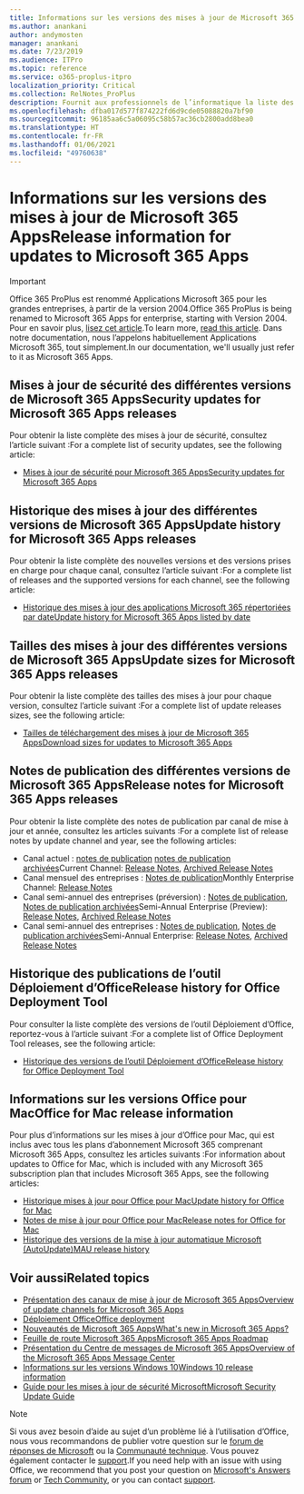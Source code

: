 ```yaml
---
title: Informations sur les versions des mises à jour de Microsoft 365 Apps
ms.author: anankani
author: andymosten
manager: anankani
ms.date: 7/23/2019
ms.audience: ITPro
ms.topic: reference
ms.service: o365-proplus-itpro
localization_priority: Critical
ms.collection: RelNotes_ProPlus
description: Fournit aux professionnels de l’informatique la liste des dernières versions de Microsoft 365 Apps pour les différents canaux de mise à jour ainsi que des liens d’accès aux notes de publication et à l’historique des mises à jour
ms.openlocfilehash: dfba017d577f874222fd6d9cde05088820a7bf90
ms.sourcegitcommit: 96185aa6c5a06095c58b57ac36cb2800add8bea0
ms.translationtype: HT
ms.contentlocale: fr-FR
ms.lasthandoff: 01/06/2021
ms.locfileid: "49760638"
---
```

# <a name="release-information-for-updates-to-microsoft-365-apps"></a><span data-ttu-id="6b4d7-103">Informations sur les versions des mises à jour de Microsoft 365 Apps</span><span class="sxs-lookup"><span data-stu-id="6b4d7-103">Release information for updates to Microsoft 365 Apps</span></span>


> [!IMPORTANT]
> <span data-ttu-id="6b4d7-104">Office 365 ProPlus est renommé Applications Microsoft 365 pour les grandes entreprises, à partir de la version 2004.</span><span class="sxs-lookup"><span data-stu-id="6b4d7-104">Office 365 ProPlus is being renamed to Microsoft 365 Apps for enterprise, starting with Version 2004.</span></span> <span data-ttu-id="6b4d7-105">Pour en savoir plus, [lisez cet article](https://go.microsoft.com/fwlink/p/?linkid=2123420).</span><span class="sxs-lookup"><span data-stu-id="6b4d7-105">To learn more, [read this article](https://go.microsoft.com/fwlink/p/?linkid=2123420).</span></span> <span data-ttu-id="6b4d7-106">Dans notre documentation, nous l’appelons habituellement Applications Microsoft 365, tout simplement.</span><span class="sxs-lookup"><span data-stu-id="6b4d7-106">In our documentation, we'll usually just refer to it as Microsoft 365 Apps.</span></span>


## <a name="security-updates-for-microsoft-365-apps-releases"></a><span data-ttu-id="6b4d7-107">Mises à jour de sécurité des différentes versions de Microsoft 365 Apps</span><span class="sxs-lookup"><span data-stu-id="6b4d7-107">Security updates for Microsoft 365 Apps releases</span></span>

<span data-ttu-id="6b4d7-108">Pour obtenir la liste complète des mises à jour de sécurité, consultez l’article suivant :</span><span class="sxs-lookup"><span data-stu-id="6b4d7-108">For a complete list of security updates, see the following article:</span></span>
 - [<span data-ttu-id="6b4d7-109">Mises à jour de sécurité pour Microsoft 365 Apps</span><span class="sxs-lookup"><span data-stu-id="6b4d7-109">Security updates for Microsoft 365 Apps</span></span>](microsoft365-apps-security-updates.md)


## <a name="update-history-for-microsoft-365-apps-releases"></a><span data-ttu-id="6b4d7-110">Historique des mises à jour des différentes versions de Microsoft 365 Apps</span><span class="sxs-lookup"><span data-stu-id="6b4d7-110">Update history for Microsoft 365 Apps releases</span></span>

<span data-ttu-id="6b4d7-111">Pour obtenir la liste complète des nouvelles versions et des versions prises en charge pour chaque canal, consultez l’article suivant :</span><span class="sxs-lookup"><span data-stu-id="6b4d7-111">For a complete list of releases and the supported versions for each channel, see the following article:</span></span>

- [<span data-ttu-id="6b4d7-112">Historique des mises à jour des applications Microsoft 365 répertoriées par date</span><span class="sxs-lookup"><span data-stu-id="6b4d7-112">Update history for Microsoft 365 Apps listed by date</span></span>](update-history-microsoft365-apps-by-date.md)


 ## <a name="update-sizes-for-microsoft-365-apps-releases"></a><span data-ttu-id="6b4d7-113">Tailles des mises à jour des différentes versions de Microsoft 365 Apps</span><span class="sxs-lookup"><span data-stu-id="6b4d7-113">Update sizes for Microsoft 365 Apps releases</span></span>

<span data-ttu-id="6b4d7-114">Pour obtenir la liste complète des tailles des mises à jour pour chaque version, consultez l’article suivant :</span><span class="sxs-lookup"><span data-stu-id="6b4d7-114">For a complete list of update releases sizes, see the following article:</span></span>
 - [<span data-ttu-id="6b4d7-115">Tailles de téléchargement des mises à jour de Microsoft 365 Apps</span><span class="sxs-lookup"><span data-stu-id="6b4d7-115">Download sizes for updates to Microsoft 365 Apps</span></span>](download-sizes-microsoft365-apps-updates.md)

## <a name="release-notes-for-microsoft-365-apps-releases"></a><span data-ttu-id="6b4d7-116">Notes de publication des différentes versions de Microsoft 365 Apps</span><span class="sxs-lookup"><span data-stu-id="6b4d7-116">Release notes for Microsoft 365 Apps releases</span></span>

<span data-ttu-id="6b4d7-117">Pour obtenir la liste complète des notes de publication par canal de mise à jour et année, consultez les articles suivants :</span><span class="sxs-lookup"><span data-stu-id="6b4d7-117">For a complete list of release notes by update channel and year, see the following articles:</span></span>
 - <span data-ttu-id="6b4d7-118">Canal actuel : [notes de publication](current-channel.md) [notes de publication archivées](monthly-channel-archived.md)</span><span class="sxs-lookup"><span data-stu-id="6b4d7-118">Current Channel: [Release Notes](current-channel.md), [Archived Release Notes](monthly-channel-archived.md)</span></span>
 - <span data-ttu-id="6b4d7-119">Canal mensuel des entreprises : [Notes de publication](monthly-enterprise-channel.md)</span><span class="sxs-lookup"><span data-stu-id="6b4d7-119">Monthly Enterprise Channel:  [Release Notes](monthly-enterprise-channel.md)</span></span>
 - <span data-ttu-id="6b4d7-120">Canal semi-annuel des entreprises (préversion) : [Notes de publication](semi-annual-enterprise-channel-preview.md), [Notes de publication archivées](semi-annual-enterprise-channel-preview-archived.md)</span><span class="sxs-lookup"><span data-stu-id="6b4d7-120">Semi-Annual Enterprise (Preview): [Release Notes](semi-annual-enterprise-channel-preview.md), [Archived Release Notes](semi-annual-enterprise-channel-preview-archived.md)</span></span>
 - <span data-ttu-id="6b4d7-121">Canal semi-annuel des entreprises : [Notes de publication](semi-annual-enterprise-channel.md), [Notes de publication archivées](semi-annual-enterprise-channel-archived.md)</span><span class="sxs-lookup"><span data-stu-id="6b4d7-121">Semi-Annual Enterprise: [Release Notes](semi-annual-enterprise-channel.md), [Archived Release Notes](semi-annual-enterprise-channel-archived.md)</span></span>

 ## <a name="release-history-for-office-deployment-tool"></a><span data-ttu-id="6b4d7-122">Historique des publications de l’outil Déploiement d’Office</span><span class="sxs-lookup"><span data-stu-id="6b4d7-122">Release history for Office Deployment Tool</span></span>
 <span data-ttu-id="6b4d7-123">Pour consulter la liste complète des versions de l’outil Déploiement d’Office, reportez-vous à l’article suivant :</span><span class="sxs-lookup"><span data-stu-id="6b4d7-123">For a complete list of Office Deployment Tool releases, see the following article:</span></span>
 - [<span data-ttu-id="6b4d7-124">Historique des versions de l’outil Déploiement d’Office</span><span class="sxs-lookup"><span data-stu-id="6b4d7-124">Release history for Office Deployment Tool</span></span>](ODT-release-history.md)

## <a name="office-for-mac-release-information"></a><span data-ttu-id="6b4d7-125">Informations sur les versions Office pour Mac</span><span class="sxs-lookup"><span data-stu-id="6b4d7-125">Office for Mac release information</span></span>

<span data-ttu-id="6b4d7-126">Pour plus d’informations sur les mises à jour d’Office pour Mac, qui est inclus avec tous les plans d’abonnement Microsoft 365 comprenant Microsoft 365 Apps, consultez les articles suivants :</span><span class="sxs-lookup"><span data-stu-id="6b4d7-126">For information about updates to Office for Mac, which is included with any Microsoft 365 subscription plan that includes Microsoft 365 Apps, see the following articles:</span></span>
 - [<span data-ttu-id="6b4d7-127">Historique mises à jour pour Office pour Mac</span><span class="sxs-lookup"><span data-stu-id="6b4d7-127">Update history for Office for Mac</span></span>](update-history-office-for-mac.md)
 - [<span data-ttu-id="6b4d7-128">Notes de mise à jour pour Office pour Mac</span><span class="sxs-lookup"><span data-stu-id="6b4d7-128">Release notes for Office for Mac</span></span>](release-notes-office-for-mac.md)
 - [<span data-ttu-id="6b4d7-129">Historique des versions de la mise à jour automatique Microsoft (AutoUpdate)</span><span class="sxs-lookup"><span data-stu-id="6b4d7-129">MAU release history</span></span>](release-history-microsoft-autoupdate.md)


## <a name="related-topics"></a><span data-ttu-id="6b4d7-130">Voir aussi</span><span class="sxs-lookup"><span data-stu-id="6b4d7-130">Related topics</span></span>

- [<span data-ttu-id="6b4d7-131">Présentation des canaux de mise à jour de Microsoft 365 Apps</span><span class="sxs-lookup"><span data-stu-id="6b4d7-131">Overview of update channels for Microsoft 365 Apps</span></span>](https://docs.microsoft.com/deployoffice/overview-of-update-channels-for-office-365-proplus)
- [<span data-ttu-id="6b4d7-132">Déploiement Office</span><span class="sxs-lookup"><span data-stu-id="6b4d7-132">Office deployment</span></span>](https://docs.microsoft.com/deployoffice/)
- [<span data-ttu-id="6b4d7-133">Nouveautés de Microsoft 365 Apps</span><span class="sxs-lookup"><span data-stu-id="6b4d7-133">What's new in Microsoft 365 Apps?</span></span>](https://support.office.com/article/95c8d81d-08ba-42c1-914f-bca4603e1426)
- [<span data-ttu-id="6b4d7-134">Feuille de route Microsoft 365 Apps</span><span class="sxs-lookup"><span data-stu-id="6b4d7-134">Microsoft 365 Apps Roadmap</span></span>](https://products.office.com/business/office-365-roadmap)
- [<span data-ttu-id="6b4d7-135">Présentation du Centre de messages de Microsoft 365 Apps</span><span class="sxs-lookup"><span data-stu-id="6b4d7-135">Overview of the Microsoft 365 Apps Message Center</span></span>](https://support.office.com/article/38fb3333-bfcc-4340-a37b-deda509c2093)
- [<span data-ttu-id="6b4d7-136">Informations sur les versions Windows 10</span><span class="sxs-lookup"><span data-stu-id="6b4d7-136">Windows 10 release information</span></span>](https://www.microsoft.com/itpro/windows-10/release-information)
- [<span data-ttu-id="6b4d7-137">Guide pour les mises à jour de sécurité Microsoft</span><span class="sxs-lookup"><span data-stu-id="6b4d7-137">Microsoft Security Update Guide</span></span>](https://portal.msrc.microsoft.com/)

> [!NOTE]
> <span data-ttu-id="6b4d7-138">Si vous avez besoin d’aide au sujet d’un problème lié à l’utilisation d’Office, nous vous recommandons de publier votre question sur le [forum de réponses de Microsoft](https://answers.microsoft.com/) ou la [Communauté technique](https://techcommunity.microsoft.com/). Vous pouvez également contacter le [support](https://support.microsoft.com/contactus).</span><span class="sxs-lookup"><span data-stu-id="6b4d7-138">If you need help with an issue with using Office, we recommend that you post your question on [Microsoft's Answers forum](https://answers.microsoft.com/) or [Tech Community](https://techcommunity.microsoft.com/), or you can contact [support](https://support.microsoft.com/contactus).</span></span>
